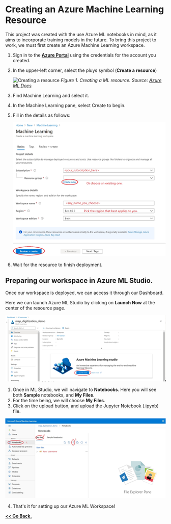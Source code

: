 # Creating an Azure Machine Learning Resource

This project was created with the use Azure ML notebooks in mind, as it aims to incorporate training models in the future. To bring this project to work, we must first create an Azure Machine Learning workspace.

1. Sign in to the [**Azure Portal**](https://portal.azure.com/?WT.mc_id=mapdigitdemo-github-cxa) using the credentials for the account you created.
2. In the upper-left corner, select the pluys symbol (**Create a resource**)


    ![Creating a resource](https://docs.microsoft.com/azure/includes/media/aml-create-in-portal/create-workspace.gif) 
    *Figure 1. Creating a ML resource. Source: [Azure ML Docs](https://docs.microsoft.com/azure/machine-learning/tutorial-1st-experiment-sdk-setup)*


3. Find Machine Learning and select it.
4. In the Machine Learning pane, select Create to begin.
5. Fill in the details as follows:

    ![Workspace Details](./assets/ml_ws.jpg)

6. Wait for the resource to finish deployment.

## Preparing our workspace in Azure ML Studio.

Once our workspace is deployed, we can access it through our Dashboard. 

Here we can launch Azure ML Studio by clicking on **Launch Now** at the center of the resource page.

![Azure ML Studio Launch](./assets/ml_studiolaunch.jpg)

1. Once in ML Studio, we will navigate to **Notebooks**. Here you will see both **Sample** notebooks, and **My Files**.
2. For the time being, we will choose **My Files**.
3. Click on the upload button, and upload the Jupyter Notebook (.ipynb) file. 

![Finish the Set Up](./assets/ml_studioupload.jpg)

4. That's it for setting up our Azure ML Workspace!

[**<< Go Back.**](./README.md#setting-up)
